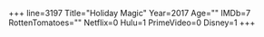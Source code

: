 +++
line=3197
Title="Holiday Magic"
Year=2017
Age=""
IMDb=7
RottenTomatoes=""
Netflix=0
Hulu=1
PrimeVideo=0
Disney=1
+++

